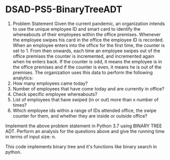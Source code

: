 # DSAD-PS5-BinaryTreeADT

1. Problem Statement
Given the current pandemic, an organization intends to use the unique employee ID and smart card to identify the whereabouts of their employees within the office premises. Whenever the employee swipes his card in the office the employee ID is recorded. When an employee enters into the office for the first time, the counter is set to 1. From then onwards, each time an employee swipes out of the office premises the counter is incremented, and incremented again when he enters back. If the counter is odd, it means the employee is in the office premises and if the counter is even, it means he is out of the premises.
The organization uses this data to perform the following analytics:
1. How many employees came today?
2. Number of employees that have come today and are currently in office?
3. Check specific employee whereabouts?
4. List of employees that have swiped (in or out) more than x number of times?
5. Which employee ids within a range of IDs attended office, the swipe counter for them, and whether they are inside or outside office?

Implement the above problem statement in Python 3.7 using BINARY TREE ADT.
Perform an analysis for the questions above and give the running time in terms of input size: n.

This code implements binary tree and it's functions like binary search in python.
